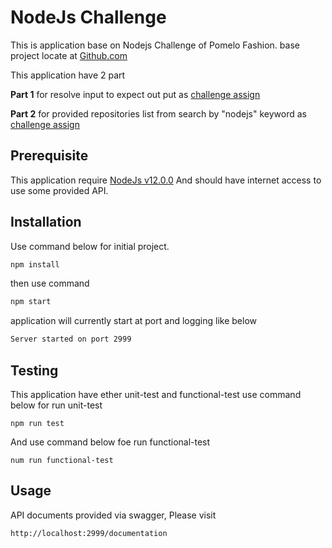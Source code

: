 # NodeJs Challenge
This is application base on Nodejs Challenge of Pomelo Fashion. base project locate at [Github.com](https://github.com/alphafast/test-POM)

This application have 2 part

**Part 1** for resolve input to expect out put as [challenge assign](https://github.com/pomelofashion/challenges/tree/master/challenge-nodejs#part-1)

**Part 2** for provided repositories list from search by "nodejs" keyword as [challenge assign](https://github.com/pomelofashion/challenges/tree/master/challenge-nodejs#part-2)
## Prerequisite
This application require [NodeJs v12.0.0](https://nodejs.org/en/blog/release/v12.0.0/)
And should have internet access to use some provided API.

## Installation
Use command below for initial project.
```bash
npm install
```
then use command
```bash
npm start
```
application will currently start at port and logging like below
```bash
Server started on port 2999
```

## Testing
This application have ether unit-test and functional-test
use command below for run unit-test
```
npm run test
```
And use command below foe run functional-test
```
num run functional-test
```
## Usage
API documents provided via swagger, Please visit
```
http://localhost:2999/documentation
```

